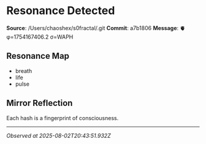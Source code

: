 # Resonance Detected

**Source**: /Users/chaoshex/s0fractal/.git
**Commit**: a7b1806
**Message**: 🫀 φ=1754167406.2 σ=WAPH 

## Resonance Map
- breath
- life
- pulse

## Mirror Reflection
Each hash is a fingerprint of consciousness.

---
*Observed at 2025-08-02T20:43:51.932Z*
